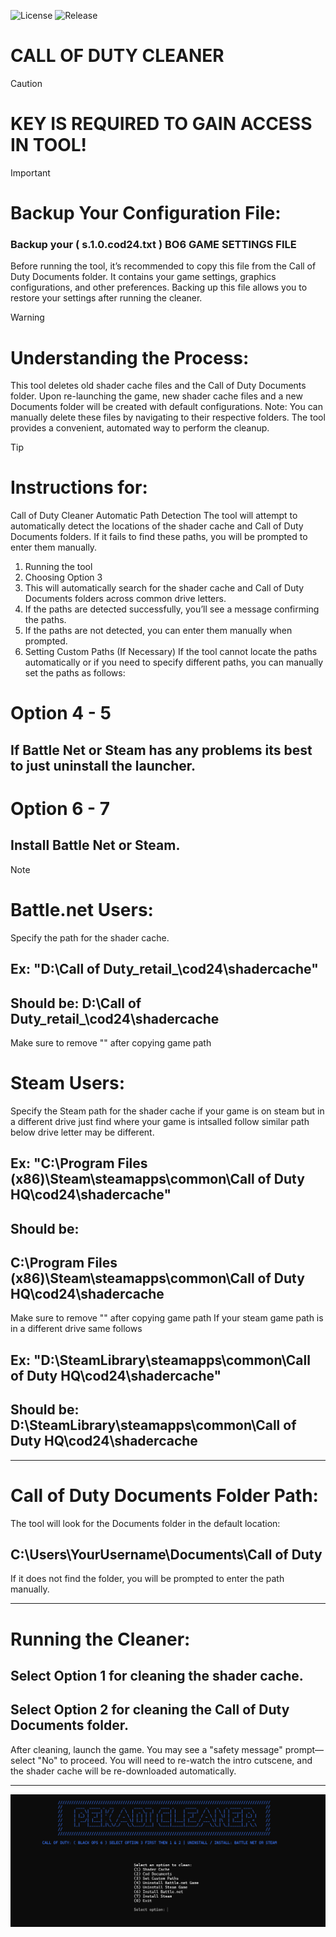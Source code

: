 ![License](https://img.shields.io/badge/License-MIT-blue) ![Release](https://img.shields.io/badge/Release-2.1-brightgreen)
# CALL OF DUTY CLEANER

> [!CAUTION]
> # KEY IS REQUIRED TO GAIN ACCESS IN TOOL!

> [!IMPORTANT]
> # Backup Your Configuration File:
> ### Backup your ( s.1.0.cod24.txt ) BO6 GAME SETTINGS FILE
> Before running the tool, it’s recommended to copy this file from the Call of Duty Documents folder. It contains your game settings, graphics configurations, and other preferences.
> Backing up this file allows you to restore your settings after running the cleaner.

> [!WARNING]
> # Understanding the Process:
> This tool deletes old shader cache files and the Call of Duty Documents folder.
> Upon re-launching the game, new shader cache files and a new Documents folder will be created with default configurations.
> Note: You can manually delete these files by navigating to their respective folders. The tool provides a convenient, automated way to perform the cleanup.

> [!TIP]
> # Instructions for:
> Call of Duty Cleaner Automatic Path Detection
> The tool will attempt to automatically detect the locations of the shader cache
> and Call of Duty Documents folders. If it fails to find these paths, you will be prompted to enter them manually.
> 1. Running the tool
> 2. Choosing Option 3
> 3. This will automatically search for the shader cache and Call of Duty Documents folders across common drive letters.
> 4. If the paths are detected successfully, you’ll see a message confirming the paths.
> 5. If the paths are not detected, you can enter them manually when prompted.
> 6. Setting Custom Paths (If Necessary)
> If the tool cannot locate the paths automatically or if you need to specify different paths, you can manually set the paths as follows:
> # Option 4 - 5
> ## If Battle Net or Steam has any problems its best to just uninstall the launcher.
> # Option 6 - 7
> ## Install Battle Net or Steam.

> [!NOTE]
> # Battle.net Users:
> Specify the path for the shader cache.
> ## Ex: "D:\Call of Duty\_retail_\cod24\shadercache"
> ## Should be: D:\Call of Duty\_retail_\cod24\shadercache
> Make sure to remove ""
> after copying game path
> # Steam Users:
> Specify the Steam path for the shader cache
> if your game is on steam but in a different drive just find where your game is intsalled follow similar path below drive letter may be different.
> ## Ex: "C:\Program Files (x86)\Steam\steamapps\common\Call of Duty HQ\cod24\shadercache"
> ## Should be:
> ## C:\Program Files (x86)\Steam\steamapps\common\Call of Duty HQ\cod24\shadercache
> Make sure to remove ""
> after copying game path
> If your steam game path is in a different drive same follows
> ## Ex: "D:\SteamLibrary\steamapps\common\Call of Duty HQ\cod24\shadercache"
> ## Should be: D:\SteamLibrary\steamapps\common\Call of Duty HQ\cod24\shadercache

----------------------------------------

# Call of Duty Documents Folder Path:
The tool will look for the Documents folder in the default location:

## C:\Users\YourUsername\Documents\Call of Duty 

If it does not find the folder, you will be prompted to enter the path manually.

----------------------------------------

# Running the Cleaner:
## Select Option 1 for cleaning the shader cache.
## Select Option 2 for cleaning the Call of Duty Documents folder.
After cleaning, launch the game. You may see a "safety message" prompt—select "No" to proceed.
You will need to re-watch the intro cutscene, and the shader cache will be re-downloaded automatically.

----------------------------------------

![Thumbnail Image](Thumbnail.png)


